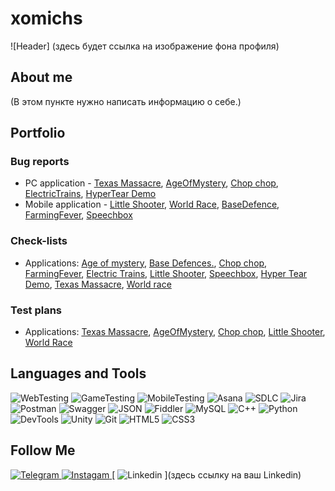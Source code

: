 # xomichs
![Header] (здесь будет ссылка на изображение фона профиля)

## About me
(В этом пункте нужно написать информацию о себе.)

## Portfolio 

### Bug reports 
- PC application - [Texas Massacre](https://trello.com/invite/b/rLfyrhDe/ATTI02e5711a87868dd1ffff0af02c8b341b59A0FB7B/texas-massacre), [AgeOfMystery](https://trello.com/invite/b/vACo7vK9/ATTI024efd4ec3d2798e4e63b00b641b9e264068ABE6/age-of-mystery), [Chop chop](https://trello.com/invite/b/xyDLAFO1/ATTI3f7da8aabd7a8da44ff4221f3a4c3ee6FDCE2BAB/chopchop), [ElectricTrains](https://trello.com/invite/b/CrVqZwvf/ATTI7233228669d7186baedc2767c050bb10B8809E8E/electrictrains), [HyperTear Demo](https://trello.com/invite/b/sKYpAWmG/ATTI741e130c931d632f67c4f5ba5054f2e12A967EC4/hypertear-demo)
- Mobile application - [Little Shooter](https://trello.com/invite/b/kNos3Q1Y/ATTI6002c3eefdd7227a159fe38e9dfd73c9A778F40E/little-shooter), [World Race](https://trello.com/invite/b/ZzcmOue0/ATTIc4319b6ca13c07f809770c9d1c7220f64745689B/world-race), [BaseDefence](https://trello.com/invite/b/9rJ9RZsR/ATTIe7611eb26128ed0e781056c50e970f697C616CA2/basedefence), [FarmingFever](https://trello.com/invite/b/TL4c5Qtj/ATTI0b688bd098f39a39dcac1bca3cd6b18c53128C22/farmingfever), [Speechbox](https://trello.com/invite/b/IkUhu22F/ATTI7041378a0355588ee034d7b701780e8aDA4F530D/speechbox)

### Check-lists
- Applications: [Age of mystery](https://docs.google.com/spreadsheets/d/1Nn0RUsdSwxsCL1LyKDkcOCe2DfzI8xqSnJregnJ0odI/edit?usp=sharing),  [Base Defences.](https://docs.google.com/spreadsheets/d/1PnyBW6CqGVz-Uiqr_BS0s-iWwu72pXWyYZRW4WIj5_s/edit?usp=sharing),  [Chop chop](https://docs.google.com/spreadsheets/d/1CtnZf0MRLPxluDl2X_zVZyVYq4oBukHudek63OJDO3c/edit?usp=sharing),
  [FarmingFever](https://docs.google.com/spreadsheets/d/1VpjCYvOggxdWoCdROKlQvdbx86mYy-_0wCovaSCJOGA/edit?usp=sharing),  [Electric Trains](https://docs.google.com/spreadsheets/d/1cnS3CxiV9aM2ocAgCqGKmclGwdY_RhzVKUL3r-66fRI/edit?usp=sharing),  [Little Shooter](https://docs.google.com/spreadsheets/d/19iIxc8nCoGl4tOXlhQD6fss6Gfr0gcrVg2OfdasUBkk/edit?usp=sharing),  [Speechbox](https://docs.google.com/spreadsheets/d/1cbPGogGqZCURF3BnQnf0dAh4PD5dgs99tXlIu79YOac/edit?usp=sharing),  [Hyper Tear Demo](https://docs.google.com/spreadsheets/d/1ijtFICy9pdizI0_FruoJQgjQzK9aMH0QO2VsO035nXg/edit?usp=sharing),  [Texas Massacre](https://docs.google.com/spreadsheets/d/1XVG2U2Lkg6BbUJHAAgMN22St-pj64uoFsfkFybkKsc0/edit?usp=sharing),  [World race](https://docs.google.com/spreadsheets/d/1fT6-Y4pjVFcihxWvBb_30NaOyZVjSc5_2jmIhAV_Aq4/edit?usp=sharing)

### Test plans 
- Applications: [Texas Massacre](),  [AgeOfMystery](),  [Chop chop](),
  [Little Shooter](),  [World Race]()


## Languages and Tools
![WebTesting](https://img.shields.io/badge/-WebTesting-556AC1?style=for-the-badge&logo=WebTesting&logoColor=556AC1)
![GameTesting](https://img.shields.io/badge/-GameTesting-FAB000?style=for-the-badge&logo=GameTesting&logoColor=FAB000)
![MobileTesting](https://img.shields.io/badge/-MobileTesting-4592C1?style=for-the-badge&logo=MobileTesting&logoColor=4592C1)
![Asana](https://img.shields.io/badge/-Asana-363639?style=for-the-badge&logo=Asana&logoColor=F06A6A)
![SDLC](https://img.shields.io/badge/-SDLC-A4BEF1?style=for-the-badge&logo=SDLC&logoColor=A4BEF1)
![Jira](https://img.shields.io/badge/-Jira-629FF6?style=for-the-badge&logo=Jira&logoColor=166BE0)
![Postman](https://img.shields.io/badge/-Postman-D7D0AD?style=for-the-badge&logo=Postman&logoColor=FB7C29)
![Swagger](https://img.shields.io/badge/-Swagger-173648?style=for-the-badge&logo=Swagger&logoColor=8BB600)
![JSON](https://img.shields.io/badge/-JSON-B2B2B2?style=for-the-badge&logo=JSON&logoColor=393939)
![Fiddler](https://img.shields.io/badge/-Fiddler-2B6D05?style=for-the-badge&logo=Fiddler&logoColor=2B6D05)
![MySQL](https://img.shields.io/badge/-MySQL-5181A2?style=for-the-badge&logo=MySQL&logoColor=00337E)
![C++](https://img.shields.io/badge/-C++-659AD2?style=for-the-badge&logo=C%2b%2b&logoColor=004482)
![Python](https://img.shields.io/badge/-Python-254A6B?style=for-the-badge&logo=Python&logoColor=FFE56A)
![DevTools](https://img.shields.io/badge/-DevTools-266EE4?style=for-the-badge&logo=DevTools&logoColor=266EE4)
![Unity](https://img.shields.io/badge/-Unity-757879?style=for-the-badge&logo=Unity&logoColor=000000)
![Git](https://img.shields.io/badge/-Git-181617?style=for-the-badge&logo=Git&logoColor=F0F0F0)
![HTML5](https://img.shields.io/badge/-HTML5-3A3B3D?style=for-the-badge&logo=HTML5&logoColor=64C18)
![CSS3](https://img.shields.io/badge/-CSS3-254ADC?style=for-the-badge&logo=CSS3&logoColor=2094EF)




## Follow Me
[ ![Telegram](https://img.shields.io/badge/-Telegram-30A5D8?style=for-the-badge&logo=Telegram&logoColor=F6F9FA) ](https://t.me/FcsDFOREVER)
[ ![Instagam](https://img.shields.io/badge/-Instagram-A601CD?style=for-the-badge&logo=Instagram&logoColor=D6A639) ](https://www.instagram.com/alekc_x/)
[ ![Linkedin](https://img.shields.io/badge/-Linkedin-0A66C2?style=for-the-badge&logo=Linkedin&logoColor=FFFFFF) ](здесь ссылку на ваш Linkedin)
